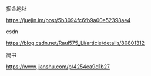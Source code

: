 掘金地址

https://juejin.im/post/5b3094fc6fb9a00e52398ae4

csdn

https://blog.csdn.net/Raul575_Li/article/details/80801312

简书

https://www.jianshu.com/p/4254ea9d1b27
